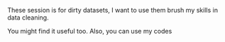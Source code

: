 These session is for dirty datasets, I want to use them brush my skills in data cleaning.

You might find it useful too. Also, you can use my codes 
